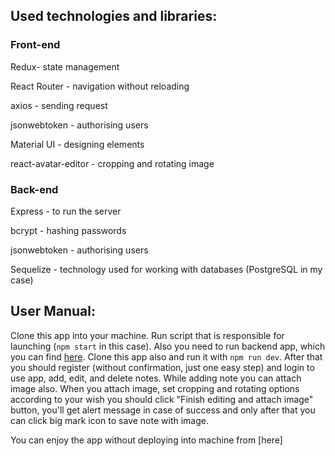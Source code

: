 ## Used technologies and libraries:

### Front-end
Redux- state management

React Router - navigation without reloading

axios - sending request

jsonwebtoken - authorising users

Material UI - designing elements

react-avatar-editor - cropping and rotating image

### Back-end
Express - to run the server

bcrypt - hashing passwords

jsonwebtoken - authorising users

Sequelize - technology used for working with databases (PostgreSQL in my case)


## User Manual:
Clone this app into your machine. Run script that is responsible for launching (`npm start` in this case). 
Also you need to run backend app, which you can find [here](https://github.com/elisabedashvili-exceed/Notes-App-Backend). Clone this app also 
and run it with `npm run dev`. After that you should register (without confirmation, just one easy step) and login to use app, add, edit, and delete notes.
While adding note you can attach image also. When you attach image, set cropping and rotating options according to your wish you should click 
"Finish editing and attach image" button, you'll get alert message in case of success and only after that you can click big mark icon to save note with image.

You can enjoy the app without deploying into machine from [here]
